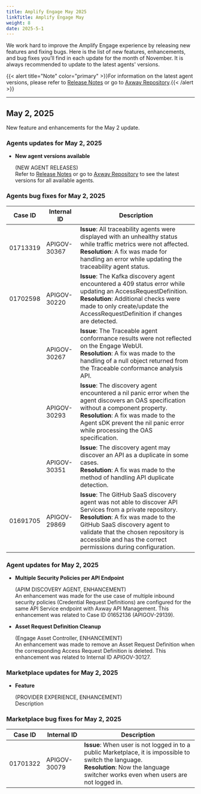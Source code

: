 ```yaml
---
title: Amplify Engage May 2025
linkTitle: Amplify Engage May
weight: 8
date: 2025-5-1
---
```

We work hard to improve the Amplify Engage experience by releasing new features and fixing bugs. Here is the list of new features, enhancements, and bug fixes you’ll find in each update for the month of November. It is always recommended to update to the latest agents' versions.

{{< alert title="Note" color="primary" >}}For information on the latest agent versions, please refer to [Release Notes](/docs/amplify_relnotes) or go to [Axway Repository](https://repository.axway.com/catalog?q=agents).{{< /alert >}}

---

## May 2, 2025

New feature and enhancements for the May 2 update.

### Agents updates for May 2, 2025

* **New agent versions available**

  (NEW AGENT RELEASES)</br>
  Refer to [Release Notes](/docs/amplify_relnotes) or go to [Axway Repository](https://repository.axway.com/catalog?q=agents) to see the latest versions for all available agents.

### Agents bug fixes for May 2, 2025

| Case ID | Internal ID | Description |
|-------------|--------------|---------------------------------------------------|
| 01713319 | APIGOV-30367 | **Issue**: All traceability agents were displayed with an unhealthy status while traffic metrics were not affected.   <br/>**Resolution**: A fix was made for handling an error while updating the traceability agent status. |
| 01702598 | APIGOV-30220 | **Issue**: The Kafka discovery agent encountered a 409 status error while updating an AccessRequestDefinition.   <br/>**Resolution**: Additional checks were made to only create/update the AccessRequestDefinition if changes are detected. |
|          | APIGOV-30267 | **Issue**: The Traceable agent conformance results were not reflected on the Engage WebUI.   <br/>**Resolution**: A fix was made to the handling of a null object returned from the Traceable conformance analysis API. |
|          | APIGOV-30293 | **Issue**: The discovery agent encountered a nil panic error when the agent discovers an OAS specification without a component property.   <br/>**Resolution**: A fix was made to the Agent sDK prevent the nil panic error while processing the OAS specification. |
|          | APIGOV-30351 | **Issue**: The discovery agent may discover an API as a duplicate in some cases.   <br/>**Resolution**: A fix was made to the method of handling API duplicate detection. |
| 01691705 | APIGOV-29869 | **Issue**: The GitHub SaaS discovery agent was not able to discover API Services from a private repository.   <br/>**Resolution**: A fix was made to the GitHub SaaS discovery agent to validate that the chosen repository is accessible and has the correct permissions during configuration. |

### Agent updates for May 2, 2025

* **Multiple Security Policies per API Endpoint**
  
  (APIM DISCOVERY AGENT, ENHANCEMENT)</br>
  An enhancement was made for the use case of multiple inbound security policies (Credential Request Definitions) are configured for the same API Service endpoint with Axway API Management. This enhancement was related to Case ID 01652136 (APIGOV-29139).

* **Asset Request Definition Cleanup**
  
  (Engage Asset Controller, ENHANCEMENT)</br>
  An enhancement was made to remove an Asset Request Definition when the corresponding Access Request Definition is deleted. This enhancement was related to Internal ID APIGOV-30127.
  
### Marketplace updates for May 2, 2025

* **Feature**
  
  (PROVIDER EXPERIENCE, ENHANCEMENT)</br>
  Description

### Marketplace bug fixes for May 2, 2025

| Case ID | Internal ID | Description |
|-------------|--------------|---------------------------------------------------|
| 01701322 | APIGOV-30079 | **Issue**: When user is not logged in to a public Marketplace, it is impossible to switch the language.<br/>**Resolution**: Now the language switcher works even when users are not logged in. |